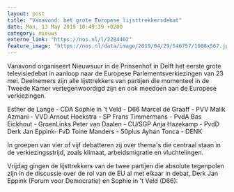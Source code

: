 ```yaml
---
layout: post
title: "Vanavond: het grote Europese lijsttrekkersdebat"
date: Mon, 13 May 2019 10:49:39 +0200
category: nieuws
externe_link: "https://nos.nl/l/2284402"
feature_image: "https://nos.nl/data/image/2019/04/29/546757/1008x567.jpg"
---
```


<p>Vanavond organiseert Nieuwsuur in de Prinsenhof in Delft het eerste grote televisiedebat in aanloop naar de Europese Parlementsverkiezingen van 23 mei. Deelnemers zijn alle lijsttrekkers van partijen die momenteel in de Tweede Kamer vertegenwoordigd zijn en ook meedoen aan de Europese verkiezingen. </p>
<p> Esther de Lange - CDA Sophie in 't Veld - D66 Marcel de Graaff - PVV Malik Azmani - VVD Arnout Hoekstra - SP Frans Timmermans - PvdA Bas Eickhout - GroenLinks Peter van Daalen - CU/SGP Anja Hazekamp - PvdD Derk Jan Eppink- FvD Toine Manders - 50plus Ayhan Tonca - DENK </p>
<p>In groepen van vier of vijf debatteren zij over thema's die centraal staan in de verkiezingsstrijd, zoals klimaat, arbeidsmigratie en vluchtelingen. </p>
<p>Vrijdag gingen de lijsttrekkers van de twee partijen die absolute tegenpolen zijn in de discussie over de rol van de EU al met elkaar in debat, Derk Jan Eppink (Forum voor Democratie) en Sophie in 't Veld (D66):</p>

